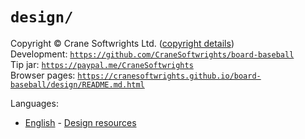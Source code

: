 # `design/`

Copyright © Crane Softwrights Ltd. ([copyright details](../LICENSE))  
Development: [`https://github.com/CraneSoftwrights/board-baseball`](https://github.com/CraneSoftwrights/board-baseball)  
Tip jar: [`https://paypal.me/CraneSoftwrights`](https://paypal.me/CraneSoftwrights)  
Browser pages: [`https://cranesoftwrights.github.io/board-baseball/design/README.md.html`](https://cranesoftwrights.github.io/board-baseball/design/README.md.html)  

Languages:

- [English](../en/design.md) - [Design resources](../en/design.md)


